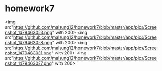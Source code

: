 # homework7

<img src"https://github.com/malsung12/homework7/blob/master/app/pics/Screenshot_1479463053.png" with 200>
<img src"https://github.com/malsung12/homework7/blob/master/app/pics/Screenshot_1479463058.png" with 200>
<img src"https://github.com/malsung12/homework7/blob/master/app/pics/Screenshot_1479463061.png" with 200>
<img src"https://github.com/malsung12/homework7/blob/master/app/pics/Screenshot_1479463087.png" with 200>
